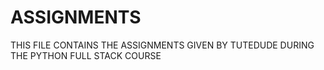 # ASSIGNMENTS
THIS FILE CONTAINS THE ASSIGNMENTS GIVEN BY TUTEDUDE DURING THE PYTHON FULL STACK COURSE
